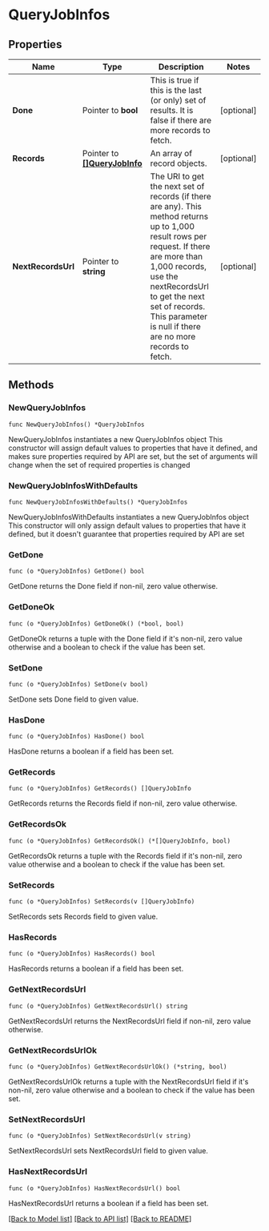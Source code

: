 # QueryJobInfos

## Properties

Name | Type | Description | Notes
------------ | ------------- | ------------- | -------------
**Done** | Pointer to **bool** | This is true if this is the last (or only) set of results. It is false if there are more records to fetch. | [optional] 
**Records** | Pointer to [**[]QueryJobInfo**](QueryJobInfo.md) | An array of record objects. | [optional] 
**NextRecordsUrl** | Pointer to **string** | The URI to get the next set of records (if there are any). This method returns up to 1,000 result rows per request. If there are more than 1,000 records, use the nextRecordsUrl to get the next set of records. This parameter is null if there are no more records to fetch.  | [optional] 

## Methods

### NewQueryJobInfos

`func NewQueryJobInfos() *QueryJobInfos`

NewQueryJobInfos instantiates a new QueryJobInfos object
This constructor will assign default values to properties that have it defined,
and makes sure properties required by API are set, but the set of arguments
will change when the set of required properties is changed

### NewQueryJobInfosWithDefaults

`func NewQueryJobInfosWithDefaults() *QueryJobInfos`

NewQueryJobInfosWithDefaults instantiates a new QueryJobInfos object
This constructor will only assign default values to properties that have it defined,
but it doesn't guarantee that properties required by API are set

### GetDone

`func (o *QueryJobInfos) GetDone() bool`

GetDone returns the Done field if non-nil, zero value otherwise.

### GetDoneOk

`func (o *QueryJobInfos) GetDoneOk() (*bool, bool)`

GetDoneOk returns a tuple with the Done field if it's non-nil, zero value otherwise
and a boolean to check if the value has been set.

### SetDone

`func (o *QueryJobInfos) SetDone(v bool)`

SetDone sets Done field to given value.

### HasDone

`func (o *QueryJobInfos) HasDone() bool`

HasDone returns a boolean if a field has been set.

### GetRecords

`func (o *QueryJobInfos) GetRecords() []QueryJobInfo`

GetRecords returns the Records field if non-nil, zero value otherwise.

### GetRecordsOk

`func (o *QueryJobInfos) GetRecordsOk() (*[]QueryJobInfo, bool)`

GetRecordsOk returns a tuple with the Records field if it's non-nil, zero value otherwise
and a boolean to check if the value has been set.

### SetRecords

`func (o *QueryJobInfos) SetRecords(v []QueryJobInfo)`

SetRecords sets Records field to given value.

### HasRecords

`func (o *QueryJobInfos) HasRecords() bool`

HasRecords returns a boolean if a field has been set.

### GetNextRecordsUrl

`func (o *QueryJobInfos) GetNextRecordsUrl() string`

GetNextRecordsUrl returns the NextRecordsUrl field if non-nil, zero value otherwise.

### GetNextRecordsUrlOk

`func (o *QueryJobInfos) GetNextRecordsUrlOk() (*string, bool)`

GetNextRecordsUrlOk returns a tuple with the NextRecordsUrl field if it's non-nil, zero value otherwise
and a boolean to check if the value has been set.

### SetNextRecordsUrl

`func (o *QueryJobInfos) SetNextRecordsUrl(v string)`

SetNextRecordsUrl sets NextRecordsUrl field to given value.

### HasNextRecordsUrl

`func (o *QueryJobInfos) HasNextRecordsUrl() bool`

HasNextRecordsUrl returns a boolean if a field has been set.


[[Back to Model list]](../README.md#documentation-for-models) [[Back to API list]](../README.md#documentation-for-api-endpoints) [[Back to README]](../README.md)


